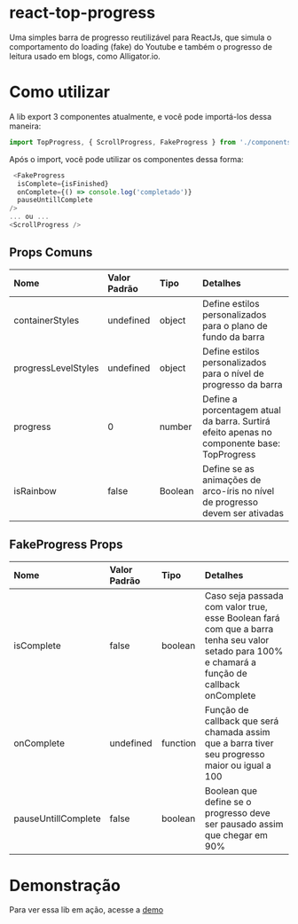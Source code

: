 # react-top-progress
Uma simples barra de progresso reutilizável para ReactJs, que simula o comportamento do loading (fake) do Youtube e também o progresso de leitura usado em blogs, como Alligator.io.

# Como utilizar
A lib export 3 componentes atualmente, e você pode importá-los dessa maneira:
``` JavaScript
import TopProgress, { ScrollProgress, FakeProgress } from './components/TopProgress';
```
Após o import, você pode utilizar os componentes dessa forma:
``` JavaScript
 <FakeProgress
  isComplete={isFinished}
  onComplete={() => console.log('completado')}
  pauseUntillComplete
/>
... ou ...
<ScrollProgress />
```
## Props Comuns
| Nome        | Valor Padrão  | Tipo  | Detalhes  |
| :------------- |:-------------|:-------------| :-----|
| containerStyles | undefined | object | Define estilos personalizados para o plano de fundo da barra |
| progressLevelStyles | undefined | object | Define estilos personalizados para o nível de progresso da barra |
| progress | 0 | number | Define a porcentagem atual da barra. Surtirá efeito apenas no componente base: TopProgress |
| isRainbow | false | Boolean | Define se as animações de arco-íris no nível de progresso devem ser ativadas |

## FakeProgress Props
| Nome        | Valor Padrão  | Tipo  | Detalhes  |
| :------------- |:-------------|:-------------| :-----|
| isComplete | false | boolean | Caso seja passada com valor true, esse Boolean fará com que a barra tenha seu valor setado para 100% e chamará a função de callback onComplete|
| onComplete | undefined | function | Função de callback que será chamada assim que a barra tiver seu progresso maior ou igual a 100 |
| pauseUntillComplete | false | boolean | Boolean que define se o progresso deve ser pausado assim que chegar em 90% |


# Demonstração
Para ver essa lib em ação, acesse a [demo](https://jolly-villani-501550.netlify.com/)
